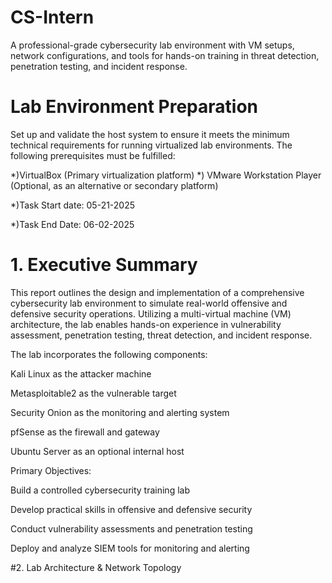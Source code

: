 # CS-Intern
A professional-grade cybersecurity lab environment with VM setups, network configurations, and tools for hands-on training in threat detection, penetration testing, and incident response.

# Lab Environment Preparation
 Set up and validate the host system to ensure it meets the minimum technical requirements for running virtualized lab environments. The following prerequisites must be fulfilled:
 
*)VirtualBox (Primary virtualization platform)
*) VMware Workstation Player (Optional, as an alternative or secondary platform)

*)Task Start date: 05-21-2025

*)Task End Date: 06-02-2025

# 1. Executive Summary
This report outlines the design and implementation of a comprehensive cybersecurity lab environment to simulate real-world offensive and defensive security operations. Utilizing a multi-virtual machine (VM) architecture, the lab enables hands-on experience in vulnerability assessment, penetration testing, threat detection, and incident response.

The lab incorporates the following components:

Kali Linux as the attacker machine

Metasploitable2 as the vulnerable target

Security Onion as the monitoring and alerting system

pfSense as the firewall and gateway

Ubuntu Server as an optional internal host

Primary Objectives:

Build a controlled cybersecurity training lab

Develop practical skills in offensive and defensive security

Conduct vulnerability assessments and penetration testing

Deploy and analyze SIEM tools for monitoring and alerting

#2. Lab Architecture & Network Topology